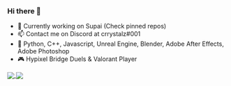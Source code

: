 ### Hi there 👋
- 🔭 Currently working on Supai (Check pinned repos)
- 📫 Contact me on Discord at crrystalz#001
- 💼 Python, C++, Javascript, Unreal Engine, Blender, Adobe After Effects, Adobe Photoshop
- 🎮 Hypixel Bridge Duels & Valorant Player


<a href="https://github.com/anuraghazra/github-readme-stats">
  <img align="center" src="https://github-readme-stats.vercel.app/api?username=crrystalz&show_icons=true&theme=tokyonight" />
</a>
<a href="https://github.com/anuraghazra/github-readme-stats">
  <img align="center" src="https://github-readme-stats.vercel.app/api/top-langs/?username=crrystalz&theme=tokyonight" />
</a>

